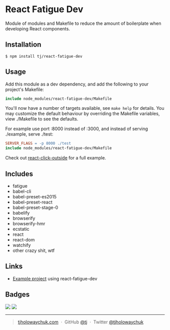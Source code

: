 
# React Fatigue Dev

Module of modules and Makefile to reduce the amount of boilerplate when developing React components.

## Installation

```
$ npm install tj/react-fatigue-dev
```

## Usage

Add this module as a dev dependency, and add the following to your project's Makefile:

```Makefile
include node_modules/react-fatigue-dev/Makefile
```

You'll now have a number of targets available, see `make help` for details. You may customize the default behaviour
by overriding the Makefile variables, view ./Makefile to see the defaults.

For example use port :8000 instead of :3000, and instead of serving ./example, serve ./test:


```Makefile
SERVER_FLAGS = -p 8000 ./test
include node_modules/react-fatigue-dev/Makefile
```

Check out [react-click-outside](https://github.com/tj/react-click-outside) for a full example.

## Includes

- fatigue
- babel-cli
- babel-preset-es2015
- babel-preset-react
- babel-preset-stage-0
- babelify
- browserify
- browserify-hmr
- ecstatic
- react
- react-dom
- watchify
- other crazy shit, wtf

## Links

- [Example project](https://github.com/tj/react-click-outside) using react-fatigue-dev

## Badges

![](https://img.shields.io/badge/license-MIT-blue.svg)
![](https://img.shields.io/badge/status-stable-green.svg)

---

> [tjholowaychuk.com](http://tjholowaychuk.com) &nbsp;&middot;&nbsp;
> GitHub [@tj](https://github.com/tj) &nbsp;&middot;&nbsp;
> Twitter [@tjholowaychuk](https://twitter.com/tjholowaychuk)
